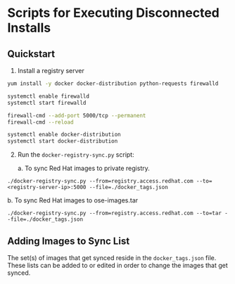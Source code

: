 # Scripts for Executing Disconnected Installs

## Quickstart

1. Install a registry server

  ```bash
  yum install -y docker docker-distribution python-requests firewalld

  systemctl enable firewalld
  systemctl start firewalld

  firewall-cmd --add-port 5000/tcp --permanent
  firewall-cmd --reload

  systemctl enable docker-distribution
  systemctl start docker-distribution
  ```

2. Run the `docker-registry-sync.py` script:
   
   a. To sync Red Hat images to private registry.

  ```
  ./docker-registry-sync.py --from=registry.access.redhat.com --to=<registry-server-ip>:5000 --file=./docker_tags.json
  ```

   b. To sync Red Hat images to ose-images.tar

  ```
  ./docker-registry-sync.py --from=registry.access.redhat.com --to=tar --file=./docker_tags.json
  ```

## Adding Images to Sync List

The set(s) of images that get synced reside in the `docker_tags.json` file. These lists can be added to or edited in order to change the images that get synced.
